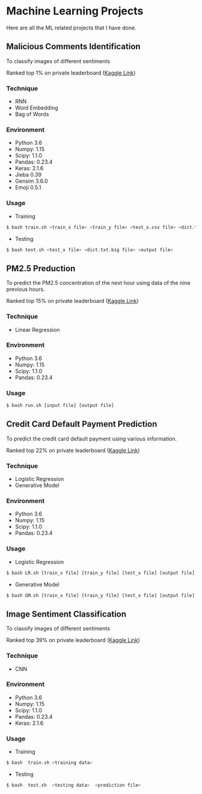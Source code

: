 # Machine Learning Projects
Here are all the ML related projects that I have done.
## Malicious Comments Identification
To classify images of different sentiments 

Ranked top 1% on private leaderboard ([Kaggle Link](https://www.kaggle.com/t/6fb2e644f95f450c9419dd74701ec391))
### Technique
* RNN
* Word Embedding
* Bag of Words
### Environment
* Python 3.6
* Numpy: 1.15
* Scipy: 1.1.0
* Pandas: 0.23.4
* Keras: 2.1.6
* Jieba 0.39
* Gensim 3.6.0
* Emoji 0.5.1
### Usage
* Training 
```sh
$ bash train.sh <train_x file> <train_y file> <test_x.csv file> <dict.txt.big file>
```
* Testing
```sh
$ bash test.sh <test_x file> <dict.txt.big file> <output file>
```

## PM2.5 Preduction
To predict the PM2.5 concentration of the next hour using data of the nine previous hours. 

Ranked top 15% on private leaderboard ([Kaggle Link](https://www.kaggle.com/t/39e5638799ce440d89c19297afef9cf2))
### Technique
* Linear Regression
### Environment
* Python 3.6
* Numpy: 1.15
* Scipy: 1.1.0
* Pandas: 0.23.4
### Usage
```sh
$ bash run.sh [input file] [output file]
```
## Credit Card Default Payment Prediction
To predict the credit card default payment using various information. 

Ranked top 22% on private leaderboard ([Kaggle Link](https://www.kaggle.com/t/019e3be1832d48eaaa0fbe24430adb4b))
### Technique
* Logistic Regression
* Generative Model
### Environment
* Python 3.6
* Numpy: 1.15
* Scipy: 1.1.0
* Pandas: 0.23.4
### Usage
* Logistic Regression
```sh
$ bash LR.sh [train_x file] [train_y file] [test_x file] [output file]
```
* Generative Model
```sh
$ bash GM.sh [train_x file] [train_y file] [test_x file] [output file]
```

## Image Sentiment Classification
To classify images of different sentiments 

Ranked top 39% on private leaderboard ([Kaggle Link](https://www.kaggle.com/t/d7a2678990d546b3a4a54f8191321b42))
### Technique
* CNN
### Environment
* Python 3.6
* Numpy: 1.15
* Scipy: 1.1.0
* Pandas: 0.23.4
* Keras: 2.1.6
### Usage
* Training 
```sh
$ bash  train.sh <training data>
```
* Testing
```sh
$ bash  test.sh  <testing data>  <prediction file>
```
